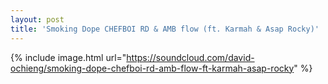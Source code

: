 ```yaml
---
layout: post
title: 'Smoking Dope CHEFBOI RD & AMB flow (ft. Karmah & Asap Rocky)'
---
```


{% include image.html url="https://soundcloud.com/david-ochieng/smoking-dope-chefboi-rd-amb-flow-ft-karmah-asap-rocky" %}
